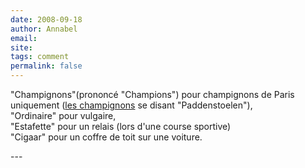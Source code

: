```yaml
---
date: 2008-09-18
author: Annabel
email: 
site: 
tags: comment
permalink: false
---
```


<p>&quot;Champignons&quot;(prononcé &quot;Champions&quot;) pour champignons de Paris uniquement (<a href="http://blog.re/me-in-amsterdam/index.php/la-fin-des-champignons">les champignons</a> se disant &quot;Paddenstoelen&quot;),<br />
&quot;Ordinaire&quot; pour vulgaire,<br />
&quot;Estafette&quot; pour un relais (lors d'une course sportive)<br />
&quot;Cigaar&quot; pour un coffre de toit sur une voiture.</p>
---